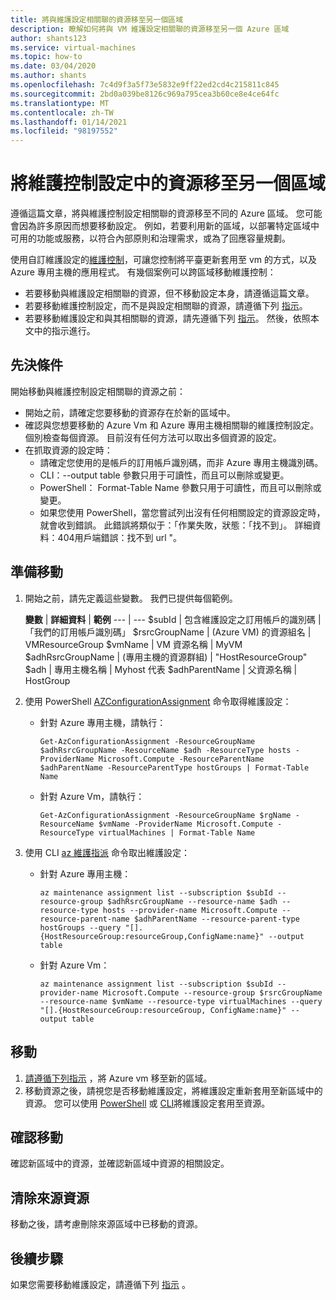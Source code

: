 ```yaml
---
title: 將與維護設定相關聯的資源移至另一個區域
description: 瞭解如何將與 VM 維護設定相關聯的資源移至另一個 Azure 區域
author: shants123
ms.service: virtual-machines
ms.topic: how-to
ms.date: 03/04/2020
ms.author: shants
ms.openlocfilehash: 7c4d9f3a5f73e5832e9ff22ed2cd4c215811c845
ms.sourcegitcommit: 2bd0a039be8126c969a795cea3b60ce8e4ce64fc
ms.translationtype: MT
ms.contentlocale: zh-TW
ms.lasthandoff: 01/14/2021
ms.locfileid: "98197552"
---
```

# <a name="move-resources-in-a-maintenance-control-configuration-to-another-region"></a>將維護控制設定中的資源移至另一個區域

遵循這篇文章，將與維護控制設定相關聯的資源移至不同的 Azure 區域。 您可能會因為許多原因而想要移動設定。 例如，若要利用新的區域，以部署特定區域中可用的功能或服務，以符合內部原則和治理需求，或為了回應容量規劃。

使用自訂維護設定的[維護控制](maintenance-control.md)，可讓您控制將平臺更新套用至 vm 的方式，以及 Azure 專用主機的應用程式。 有幾個案例可以跨區域移動維護控制：

- 若要移動與維護設定相關聯的資源，但不移動設定本身，請遵循這篇文章。
- 若要移動維護控制設定，而不是與設定相關聯的資源，請遵循下列 [指示](move-region-maintenance-configuration.md)。
- 若要移動維護設定和與其相關聯的資源，請先遵循下列 [指示](move-region-maintenance-configuration.md)。 然後，依照本文中的指示進行。

## <a name="prerequisites"></a>先決條件

開始移動與維護控制設定相關聯的資源之前：

- 開始之前，請確定您要移動的資源存在於新的區域中。
- 確認與您想要移動的 Azure Vm 和 Azure 專用主機相關聯的維護控制設定。 個別檢查每個資源。 目前沒有任何方法可以取出多個資源的設定。
- 在抓取資源的設定時：
    - 請確定您使用的是帳戶的訂用帳戶識別碼，而非 Azure 專用主機識別碼。
    - CLI：--output table 參數只用于可讀性，而且可以刪除或變更。
    - PowerShell： Format-Table Name 參數只用于可讀性，而且可以刪除或變更。
    - 如果您使用 PowerShell，當您嘗試列出沒有任何相關設定的資源設定時，就會收到錯誤。 此錯誤將類似于：「作業失敗，狀態：「找不到」。 詳細資料：404用戶端錯誤：找不到 url "。

    
## <a name="prepare-to-move"></a>準備移動

1. 開始之前，請先定義這些變數。 我們已提供每個範例。

    **變數** | **詳細資料** | **範例**
    --- | ---
    $subId | 包含維護設定之訂用帳戶的識別碼 | 「我們的訂用帳戶識別碼」
    $rsrcGroupName |  (Azure VM) 的資源組名 | VMResourceGroup
    $vmName | VM 資源名稱 |  MyVM
    $adhRsrcGroupName |   (專用主機的資源群組)  | "HostResourceGroup"
    $adh | 專用主機名稱 | Myhost 代表
    $adhParentName | 父資源名稱 | HostGroup
    
2. 使用 PowerShell [AZConfigurationAssignment](/powershell/module/az.maintenance/get-azconfigurationassignment?view=azps-3.5.0) 命令取得維護設定：

    - 針對 Azure 專用主機，請執行：
        ```
        Get-AzConfigurationAssignment -ResourceGroupName $adhRsrcGroupName -ResourceName $adh -ResourceType hosts -ProviderName Microsoft.Compute -ResourceParentName $adhParentName -ResourceParentType hostGroups | Format-Table Name
        ```

    - 針對 Azure Vm，請執行：

        ```
        Get-AzConfigurationAssignment -ResourceGroupName $rgName -ResourceName $vmName -ProviderName Microsoft.Compute -ResourceType virtualMachines | Format-Table Name
        ```
3. 使用 CLI [az 維護指派](/cli/azure/ext/maintenance/maintenance/assignment) 命令取出維護設定：

    - 針對 Azure 專用主機：

        ```
        az maintenance assignment list --subscription $subId --resource-group $adhRsrcGroupName --resource-name $adh --resource-type hosts --provider-name Microsoft.Compute --resource-parent-name $adhParentName --resource-parent-type hostGroups --query "[].{HostResourceGroup:resourceGroup,ConfigName:name}" --output table
        ```

    - 針對 Azure Vm：

        ```
        az maintenance assignment list --subscription $subId --provider-name Microsoft.Compute --resource-group $rsrcGroupName --resource-name $vmName --resource-type virtualMachines --query "[].{HostResourceGroup:resourceGroup, ConfigName:name}" --output table
        ```


## <a name="move"></a>移動 

1. [請遵循下列指示](../site-recovery/azure-to-azure-tutorial-migrate.md?toc=/azure/virtual-machines/windows/toc.json&bc=/azure/virtual-machines/windows/breadcrumb/toc.json) ，將 Azure vm 移至新的區域。
2. 移動資源之後，請視您是否移動維護設定，將維護設定重新套用至新區域中的資源。 您可以使用 [PowerShell](../virtual-machines/maintenance-control-powershell.md) 或 [CLI](../virtual-machines/maintenance-control-cli.md)將維護設定套用至資源。


## <a name="verify-the-move"></a>確認移動

確認新區域中的資源，並確認新區域中資源的相關設定。 

## <a name="clean-up-source-resources"></a>清除來源資源

移動之後，請考慮刪除來源區域中已移動的資源。


## <a name="next-steps"></a>後續步驟

如果您需要移動維護設定，請遵循下列 [指示](move-region-maintenance-configuration.md) 。 
